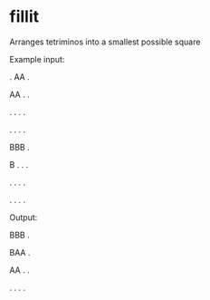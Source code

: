 # fillit
Arranges tetriminos  into a smallest possible square

Example input:

. AA .

AA . .

. . . .

. . . .


BBB .

B . . .

. . . .

. . . .


Output:

BBB .

BAA .

AA . .

. . . .
